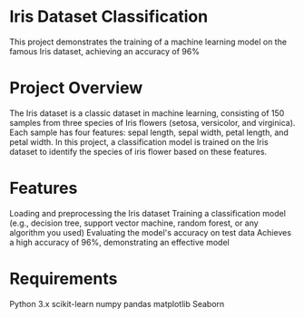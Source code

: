 # Iris Dataset Classification

This project demonstrates the training of a machine learning model on the famous Iris dataset, achieving an accuracy of 96%

# Project Overview

The Iris dataset is a classic dataset in machine learning, consisting of 150 samples from three species of Iris flowers (setosa, versicolor, and virginica). Each sample has four features: sepal length, sepal width, petal length, and petal width.
In this project, a classification model is trained on the Iris dataset to identify the species of iris flower based on these features.

# Features

Loading and preprocessing the Iris dataset
Training a classification model (e.g., decision tree, support vector machine, random forest, or any algorithm you used)
Evaluating the model's accuracy on test data
Achieves a high accuracy of 96%, demonstrating an effective model

# Requirements
Python 3.x
scikit-learn
numpy
pandas 
matplotlib 
Seaborn
